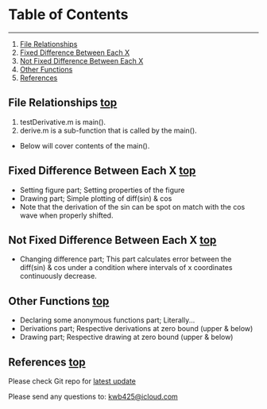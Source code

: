 # Table of Contents <a name="anchor_main"></a>
---
1. [File Relationships](#anchor_1)
2. [Fixed Difference Between Each X](#anchor_2)
3. [Not Fixed Difference Between Each X](#anchor_3)
4. [Other Functions](#anchor_4)
5. [References](#anchor_5)

## File Relationships <a name="anchor_1"></a> [top](#anchor_main)
1. testDerivative.m is main().
2. derive.m is a sub-function that is called by the main().

* Below will cover contents of the main().

## Fixed Difference Between Each X <a name="anchor_2"></a> [top](#anchor_main)
* Setting figure part; Setting properties of the figure
* Drawing part; Simple plotting of diff(sin) & cos
* Note that the derivation of the sin can be spot on match with the cos wave when properly shifted.

## Not Fixed Difference Between Each X <a name="anchor_3"></a> [top](#anchor_main)
* Changing difference part; This part calculates error between the diff(sin) & cos under a condition where intervals of x coordinates continuously decrease.

## Other Functions <a name="anchor_4"></a> [top](#anchor_main)
* Declaring some anonymous functions part; Literally...
* Derivations part; Respective derivations at zero bound (upper & below)
* Drawing part; Respective drawing at zero bound (upper & below)

## References <a name="anchor_5"></a> [top](#anchor_main)
Please check Git repo for [latest update][1]

Please send any questions to: <kwb425@icloud.com>

<!--Links to addresses, reference Markdowns-->
[1]: https://github.com/kwb425/KU_Applied_Mathematics_2016_Spring.git
<!--Links to images, reference Markdowns-->